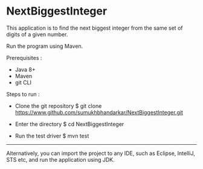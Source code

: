 # NextBiggestInteger

This application is to find the next biggest integer from the same set of digits of a given number.

Run the program using Maven.

Prerequisites : 
* Java 8+
* Maven
* git CLI

Steps to run : 
* Clone the git repository
$ git clone https://www.github.com/sumukhbhandarkar/NextBiggestInteger.git

* Enter the directory
$ cd NextBiggestInteger

* Run the test driver
$ mvn test

----
Alternatively, you can import the project to any IDE, such as Eclipse, IntelliJ, STS etc, and run the application using JDK.


